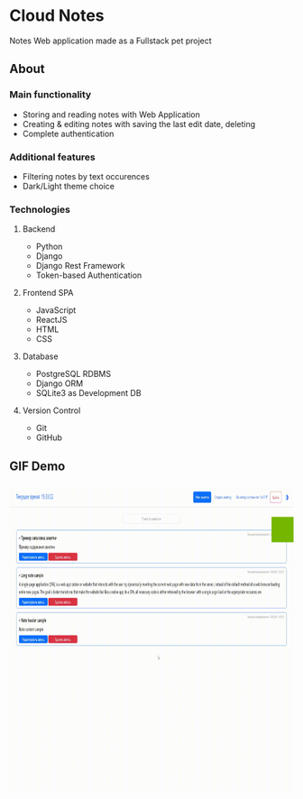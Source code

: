 # Cloud Notes

Notes Web application made as a Fullstack pet project

## About

### Main functionality
- Storing and reading notes with Web Application
- Creating & editing notes with saving the last edit date, deleting
- Complete authentication

### Additional features
- Filtering notes by text occurences
- Dark/Light theme choice

### Technologies
1. Backend
    - Python
    - Django
    - Django Rest Framework
    - Token-based Authentication


2. Frontend SPA
    - JavaScript
    - ReactJS
    - HTML
    - CSS


3. Database
    - PostgreSQL RDBMS
    - Django ORM
    - SQLite3 as Development DB


4. Version Control
    - Git
    - GitHub


## GIF Demo

<img style="display: block; margin-left: auto; margin-right: auto; margin-top: 5%" src="./demo.gif" width="960" height="540"/>